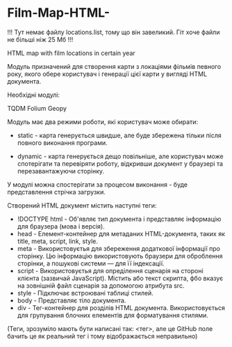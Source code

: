 # Film-Map-HTML-

!!! Тут немає файлу locations.list, тому що він завеликий. Гіт хоче файли не більші ніж 25 Мб !!!

HTML map with film locations in certain year

Модуль призначений для створення карти з локаціями фільмів певного року, якого обере користувач
і генерації цієї карти у вигляді HTML документа.

Необхідні модулі:

TQDM
Folium
Geopy

Модуль має два режими роботи, які користувач може обирати:

- static - карта генерується швидше, але буде збережена тільки після повного виконання програми.

- dynamic - карта генерується дещо повільніше, але користувач може спотерігати та перевіряти роботу,
відкривши документ у браузері та перезавантажуючи сторінку.

У модулі можна спостерігати за процесом виконання - буде представлення стрічка загрузки.


Створений HTML документ містить наступні теги:

- !DOCTYPE html - Об'являє тип документа і представляє інформацію для браузера (мова і версія).
- head - Елемент-контейнер для метаданих HTML-документа, таких як title, meta, script, link, style.
- meta - Використовуєтья для збереження додаткової інформації про сторінку. Цю інформацію використовують браузери для оброблення сторінки, а пошукові системи — для її індексації.
- script - Використовуєтья для опреділення сценарія на стороні клієнта (зазвичай JavaScript). Містить або текст скрипта, фбо вказує на зовнішній файл сценарія за допомогою атрибута src.
- style - Підключає встроювані таблиці стилей.
- body - Представляє тіло документа.
- div - Тег-контейнер для розділів HTML документа. Використовується для групування блочних елементів для форматування стилями.
 
 (Теги, зрозуміло мають бути написані так: <тег>, але це GitHub поле бачить це як реальний тег і тому відображається неправильно)

